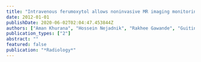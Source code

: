 ```yaml
---
title: "Intravenous ferumoxytol allows noninvasive MR imaging monitoring of macrophage migration into stem cell transplants"
date: 2012-01-01
publishDate: 2020-06-02T02:04:47.453844Z
authors: ["Aman Khurana", "Hossein Nejadnik", "Rakhee Gawande", "Guiting Lin", "Sungmin Lee", "Solomon Messing", "Rosalinda Castaneda", "Nikita Derugin", "Laura Pisani", "Tom F Lue", " others"]
publication_types: ["2"]
abstract: ""
featured: false
publication: "*Radiology*"
---
```


